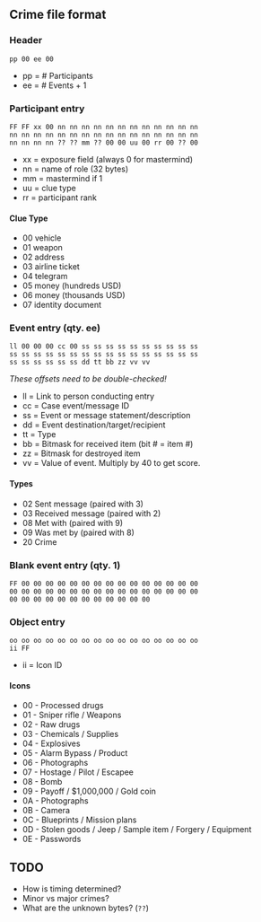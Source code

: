 ## Crime file format

### Header

    pp 00 ee 00

- pp = # Participants
- ee = # Events + 1

### Participant entry

    FF FF xx 00 nn nn nn nn nn nn nn nn nn nn nn nn
    nn nn nn nn nn nn nn nn nn nn nn nn nn nn nn nn
    nn nn nn nn ?? ?? mm ?? 00 00 uu 00 rr 00 ?? 00

- xx = exposure field (always 0 for mastermind)
- nn = name of role (32 bytes)
- mm = mastermind if 1
- uu = clue type
- rr = participant rank

#### Clue Type
- 00 vehicle
- 01 weapon
- 02 address
- 03 airline ticket
- 04 telegram
- 05 money (hundreds USD)
- 06 money (thousands USD)
- 07 identity document

### Event entry (qty. ee)

    ll 00 00 00 cc 00 ss ss ss ss ss ss ss ss ss ss
    ss ss ss ss ss ss ss ss ss ss ss ss ss ss ss ss
    ss ss ss ss ss ss dd tt bb zz vv vv

_These offsets need to be double-checked!_

- ll = Link to person conducting entry
- cc = Case event/message ID
- ss = Event or message statement/description
- dd = Event destination/target/recipient
- tt = Type
- bb = Bitmask for received item (bit # = item #)
- zz = Bitmask for destroyed item
- vv = Value of event. Multiply by 40 to get score.

#### Types

- 02 Sent message (paired with 3)
- 03 Received message (paired with 2)
- 08 Met with (paired with 9)
- 09 Was met by (paired with 8)
- 20 Crime

### Blank event entry (qty. 1)

    FF 00 00 00 00 00 00 00 00 00 00 00 00 00 00 00
    00 00 00 00 00 00 00 00 00 00 00 00 00 00 00 00
    00 00 00 00 00 00 00 00 00 00 00 00

### Object entry

    oo oo oo oo oo oo oo oo oo oo oo oo oo oo oo oo
    ii FF

- ii = Icon ID

#### Icons

- 00 - Processed drugs
- 01 - Sniper rifle / Weapons
- 02 - Raw drugs
- 03 - Chemicals / Supplies
- 04 - Explosives
- 05 - Alarm Bypass / Product
- 06 - Photographs
- 07 - Hostage / Pilot / Escapee
- 08 - Bomb
- 09 - Payoff / $1,000,000 / Gold coin
- 0A - Photographs
- 0B - Camera
- 0C - Blueprints / Mission plans
- 0D - Stolen goods / Jeep / Sample item / Forgery / Equipment
- 0E - Passwords

## TODO

- How is timing determined?
- Minor vs major crimes?
- What are the unknown bytes? (`??`)

